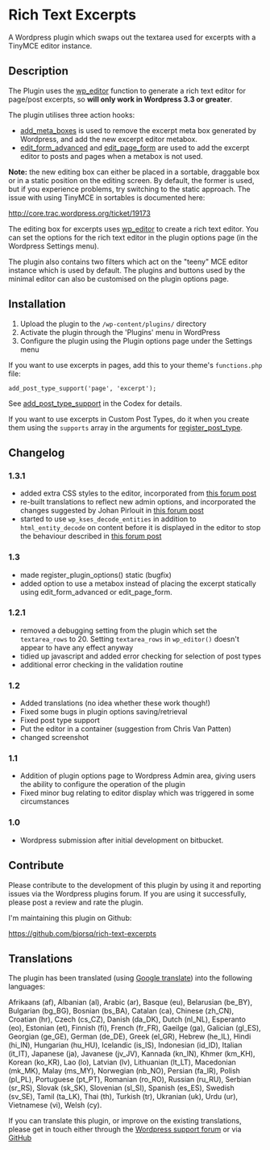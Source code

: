 Rich Text Excerpts
==================

A Wordpress plugin which swaps out the textarea used for excerpts with a TinyMCE editor instance.

Description
-----------

The Plugin uses the [wp_editor](http://codex.wordpress.org/Function_Reference/wp_editor) function to generate a rich text editor for page/post excerpts, so **will only work in Wordpress 3.3 or greater**.

The plugin utilises three action hooks:

* [add_meta_boxes](http://adambrown.info/p/wp_hooks/hook/add_meta_boxes) is used to remove the excerpt meta box generated by Wordpress, and add the new excerpt editor metabox.
* [edit_form_advanced](http://adambrsown.info/p/wp_hooks/hook/edit_form_advanced) and [edit_page_form](http://adambrown.info/p/wp_hooks/hook/edit_page_form) are used to add the excerpt editor to posts and pages when a metabox is not used.

**Note:** the new editing box can either be placed in a sortable, draggable box or in a static position on the editing screen. By default, the former is used, but if you experience problems, try switching to the static approach. The issue with using TinyMCE in sortables is documented here:

http://core.trac.wordpress.org/ticket/19173

The editing box for excerpts uses [wp_editor](http://codex.wordpress.org/Function_Reference/wp_editor) to create a rich text editor. You can set the options for the rich text editor in the plugin options page (in the Wordpress Settings menu).

The plugin also contains two filters which act on the "teeny" MCE editor instance which is used by default. The plugins and buttons used by the minimal editor can also be customised on the plugin options page. 

Installation
------------

1. Upload the plugin to the `/wp-content/plugins/` directory
2. Activate the plugin through the 'Plugins' menu in WordPress
3. Configure the plugin using the Plugin options page under the Settings menu

If you want to use excerpts in pages, add this to your theme's `functions.php` file:

`add_post_type_support('page', 'excerpt');`

See [add_post_type_support](http://codex.wordpress.org/Function_Reference/add_post_type_support) in the Codex for details.
 
If you want to use excerpts in Custom Post Types, do it when you create them using the `supports` array in the arguments for [register_post_type](http://codex.wordpress.org/Function_Reference/register_post_type).

Changelog
---------

### 1.3.1
* added extra CSS styles to the editor, incorporated from [this forum post](http://wordpress.org/support/topic/better-look-with-a-few-extra-lines-of-code)
* re-built translations to reflect new admin options, and incorporated the changes suggested by Johan Pirlouit in [this forum post](http://wordpress.org/support/topic/french-translation-updated-and-a-few-other-minor-things-fixed)
* started to use `wp_kses_decode_entities` in addition to `html_entity_decode` on content before it is displayed in the editor to stop the behaviour described in [this forum post](http://wordpress.org/support/topic/special-characters-show-as-their-character-codes)

### 1.3
* made register_plugin_options() static (bugfix)
* added option to use a metabox instead of placing the excerpt statically using edit_form_advanced or edit_page_form.

### 1.2.1
* removed a debugging setting from the plugin which set the `textarea_rows` to 20. Setting `textarea_rows` in `wp_editor()` doesn't appear to have any effect anyway
* tidied up javascript and added error checking for selection of post types
* additional error checking in the validation routine

### 1.2
* Added translations (no idea whether these work though!)
* Fixed some bugs in plugin options saving/retrieval
* Fixed post type support
* Put the editor in a container (suggestion from Chris Van Patten)
* changed screenshot

### 1.1
* Addition of plugin options page to Wordpress Admin area, giving users the ability to configure the operation of the plugin
* Fixed minor bug relating to editor display which was triggered in some circumstances

### 1.0
* Wordpress submission after initial development on bitbucket.

Contribute
----------

Please contribute to the development of this plugin by using it and reporting issues via the Wordpress plugins forum. If you are using it successfully, please post a review and rate the plugin.

I'm maintaining this plugin on Github:

https://github.com/bjorsq/rich-text-excerpts

Translations
------------

The plugin has been translated (using [Google translate](http://translate.google.com/)) into the following languages:

Afrikaans (af), Albanian (al), Arabic (ar), Basque (eu), Belarusian (be_BY), Bulgarian (bg_BG), Bosnian (bs_BA), Catalan (ca), Chinese (zh_CN), Croatian (hr), Czech (cs_CZ), Danish (da_DK), Dutch (nl_NL), Esperanto (eo), Estonian (et), Finnish (fi), French (fr_FR), Gaeilge (ga), Galician (gl_ES), Georgian (ge_GE), German (de_DE), Greek (el_GR), Hebrew (he_IL), Hindi (hi_IN), Hungarian (hu_HU), Icelandic (is_IS), Indonesian (id_ID), Italian (it_IT), Japanese (ja), Javanese (jv_JV), Kannada (kn_IN), Khmer (km_KH), Korean (ko_KR), Lao (lo), Latvian (lv), Lithuanian (lt_LT), Macedonian (mk_MK), Malay (ms_MY), Norwegian (nb_NO), Persian (fa_IR), Polish (pl_PL), Portuguese (pt_PT), Romanian (ro_RO), Russian (ru_RU), Serbian (sr_RS), Slovak (sk_SK), Slovenian (sl_SI), Spanish (es_ES), Swedish (sv_SE), Tamil (ta_LK), Thai (th), Turkish (tr), Ukranian (uk), Urdu (ur), Vietnamese (vi), Welsh (cy).

If you can translate this plugin, or improve on the existing translations, please get in touch either through the [Wordpress support forum](http://wordpress.org/support/plugin/rich-text-excerpts) or via [GitHub](https://github.com/bjorsq/rich-text-excerpts)

